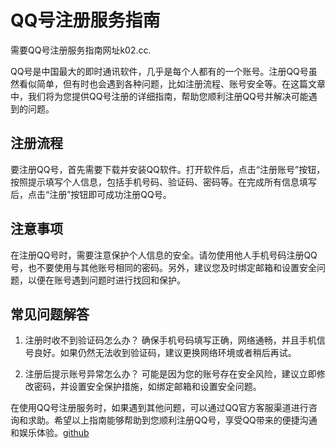 # QQ号注册服务指南

需要QQ号注册服务指南网址k02.cc. 

QQ号是中国最大的即时通讯软件，几乎是每个人都有的一个账号。注册QQ号虽然看似简单，但有时也会遇到各种问题，比如注册流程、账号安全等。在这篇文章中，我们将为您提供QQ号注册的详细指南，帮助您顺利注册QQ号并解决可能遇到的问题。

## 注册流程

要注册QQ号，首先需要下载并安装QQ软件。打开软件后，点击“注册账号”按钮，按照提示填写个人信息，包括手机号码、验证码、密码等。在完成所有信息填写后，点击“注册”按钮即可成功注册QQ号。

## 注意事项

在注册QQ号时，需要注意保护个人信息的安全。请勿使用他人手机号码注册QQ号，也不要使用与其他账号相同的密码。另外，建议您及时绑定邮箱和设置安全问题，以便在账号遇到问题时进行找回和保护。

## 常见问题解答

1. 注册时收不到验证码怎么办？
   确保手机号码填写正确，网络通畅，并且手机信号良好。如果仍然无法收到验证码，建议更换网络环境或者稍后再试。

2. 注册后提示账号异常怎么办？
   可能是因为您的账号存在安全风险，建议立即修改密码，并设置安全保护措施，如绑定邮箱和设置安全问题。

在使用QQ号注册服务时，如果遇到其他问题，可以通过QQ官方客服渠道进行咨询和求助。希望以上指南能够帮助到您顺利注册QQ号，享受QQ带来的便捷沟通和娱乐体验。[github](https://github.com)
